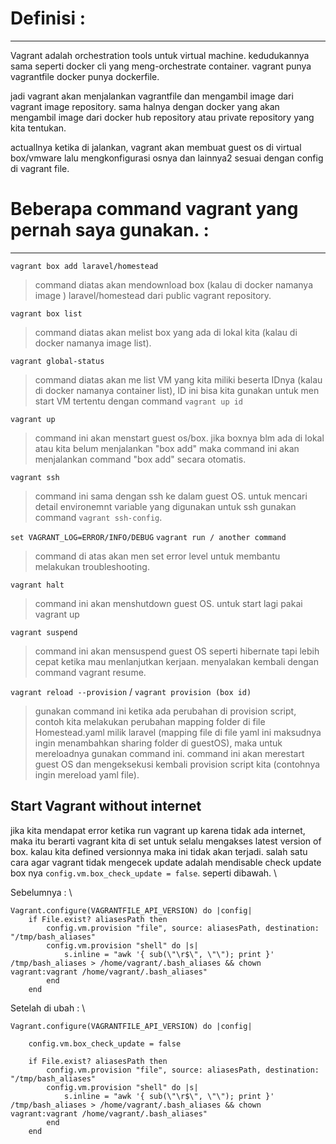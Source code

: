 # Definisi : 
--------------------------------------------

Vagrant adalah orchestration tools untuk virtual machine. kedudukannya sama seperti docker cli yang meng-orchestrate container. vagrant punya vagrantfile docker punya dockerfile.

jadi vagrant akan menjalankan vagrantfile dan mengambil image dari vagrant image repository. sama halnya dengan docker yang akan mengambil image dari docker hub repository atau private repository yang kita tentukan.

actuallnya ketika di jalankan, vagrant akan membuat guest os di virtual box/vmware lalu mengkonfigurasi osnya dan lainnya2 sesuai dengan config di vagrant file.

# Beberapa command vagrant yang pernah saya gunakan. : 
--------------------------------------------

`vagrant box add laravel/homestead`
>command diatas akan mendownload box (kalau di docker namanya image ) laravel/homestead dari public vagrant repository.

`vagrant box list`
>command diatas akan melist box yang ada di lokal kita (kalau di docker namanya image list). 

`vagrant global-status`
>command diatas akan me list VM yang kita miliki beserta IDnya (kalau di docker namanya container list), ID ini bisa kita gunakan untuk men start VM tertentu dengan command `vagrant up id`

`vagrant up`
>command ini akan menstart guest os/box. jika boxnya blm ada di lokal atau kita belum menjalankan "box add" maka command ini akan menjalankan command "box add" secara otomatis.

`vagrant ssh`
>command ini sama dengan ssh ke dalam guest OS. untuk mencari detail environemnt variable yang digunakan untuk ssh gunakan command `vagrant ssh-config`.

`set VAGRANT_LOG=ERROR/INFO/DEBUG`
`vagrant run / another command`
>command di atas akan men set error level untuk membantu melakukan troubleshooting.

`vagrant halt`
>command ini akan menshutdown guest OS. untuk start lagi pakai vagrant up

`vagrant suspend`
>command ini akan mensuspend guest OS seperti hibernate tapi lebih cepat ketika mau menlanjutkan kerjaan. menyalakan kembali dengan command vagrant resume.

`vagrant reload --provision` / `vagrant provision (box id)`
>gunakan command ini ketika ada perubahan di provision script, contoh kita melakukan perubahan mapping folder di file Homestead.yaml milik laravel (mapping file di file yaml ini maksudnya ingin menambahkan sharing folder di guestOS), maka untuk mereloadnya gunakan command ini. command ini akan merestart guest OS dan mengeksekusi kembali provision script kita (contohnya ingin mereload yaml file).

## Start Vagrant without internet
jika kita mendapat error ketika run vagrant up karena tidak ada internet, maka itu berarti vagrant kita di set untuk selalu 
mengakses latest version of box. kalau kita defined versionnya maka ini tidak akan terjadi. salah satu cara agar vagrant tidak mengecek update adalah mendisable check update box nya `config.vm.box_check_update = false`. seperti dibawah. \

Sebelumnya : \
```vagrantfile
Vagrant.configure(VAGRANTFILE_API_VERSION) do |config|      
    if File.exist? aliasesPath then
        config.vm.provision "file", source: aliasesPath, destination: "/tmp/bash_aliases"
        config.vm.provision "shell" do |s|
            s.inline = "awk '{ sub(\"\r$\", \"\"); print }' /tmp/bash_aliases > /home/vagrant/.bash_aliases && chown vagrant:vagrant /home/vagrant/.bash_aliases"
        end
    end
```

Setelah di ubah : \
```vagrantfile
Vagrant.configure(VAGRANTFILE_API_VERSION) do |config|

    config.vm.box_check_update = false
    
    if File.exist? aliasesPath then
        config.vm.provision "file", source: aliasesPath, destination: "/tmp/bash_aliases"
        config.vm.provision "shell" do |s|
            s.inline = "awk '{ sub(\"\r$\", \"\"); print }' /tmp/bash_aliases > /home/vagrant/.bash_aliases && chown vagrant:vagrant /home/vagrant/.bash_aliases"
        end
    end
```